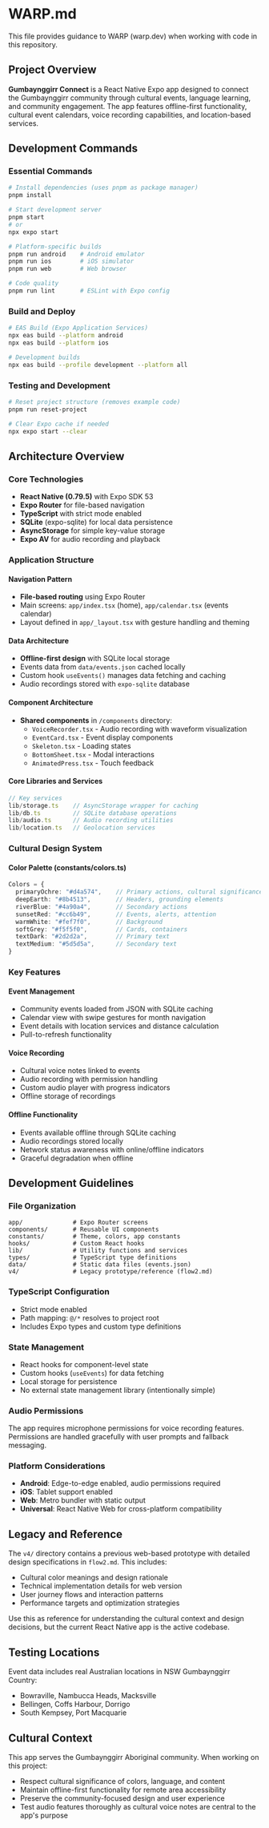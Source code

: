 # WARP.md

This file provides guidance to WARP (warp.dev) when working with code in this repository.

## Project Overview

**Gumbaynggirr Connect** is a React Native Expo app designed to connect the Gumbaynggirr community through cultural events, language learning, and community engagement. The app features offline-first functionality, cultural event calendars, voice recording capabilities, and location-based services.

## Development Commands

### Essential Commands
```bash
# Install dependencies (uses pnpm as package manager)
pnpm install

# Start development server
pnpm start
# or
npx expo start

# Platform-specific builds
pnpm run android    # Android emulator
pnpm run ios        # iOS simulator
pnpm run web        # Web browser

# Code quality
pnpm run lint       # ESLint with Expo config
```

### Build and Deploy
```bash
# EAS Build (Expo Application Services)
npx eas build --platform android
npx eas build --platform ios

# Development builds
npx eas build --profile development --platform all
```

### Testing and Development
```bash
# Reset project structure (removes example code)
pnpm run reset-project

# Clear Expo cache if needed
npx expo start --clear
```

## Architecture Overview

### Core Technologies
- **React Native (0.79.5)** with Expo SDK 53
- **Expo Router** for file-based navigation
- **TypeScript** with strict mode enabled
- **SQLite** (expo-sqlite) for local data persistence
- **AsyncStorage** for simple key-value storage
- **Expo AV** for audio recording and playback

### Application Structure

#### Navigation Pattern
- **File-based routing** using Expo Router
- Main screens: `app/index.tsx` (home), `app/calendar.tsx` (events calendar)
- Layout defined in `app/_layout.tsx` with gesture handling and theming

#### Data Architecture
- **Offline-first design** with SQLite local storage
- Events data from `data/events.json` cached locally
- Custom hook `useEvents()` manages data fetching and caching
- Audio recordings stored with `expo-sqlite` database

#### Component Architecture
- **Shared components** in `/components` directory:
  - `VoiceRecorder.tsx` - Audio recording with waveform visualization
  - `EventCard.tsx` - Event display components
  - `Skeleton.tsx` - Loading states
  - `BottomSheet.tsx` - Modal interactions
  - `AnimatedPress.tsx` - Touch feedback

#### Core Libraries and Services
```typescript
// Key services
lib/storage.ts    // AsyncStorage wrapper for caching
lib/db.ts         // SQLite database operations
lib/audio.ts      // Audio recording utilities  
lib/location.ts   // Geolocation services
```

### Cultural Design System

#### Color Palette (constants/colors.ts)
```typescript
Colors = {
  primaryOchre: "#d4a574",    // Primary actions, cultural significance
  deepEarth: "#8b4513",       // Headers, grounding elements
  riverBlue: "#4a90a4",       // Secondary actions
  sunsetRed: "#cc6b49",       // Events, alerts, attention
  warmWhite: "#fef7f0",       // Background
  softGrey: "#f5f5f0",        // Cards, containers
  textDark: "#2d2d2a",        // Primary text
  textMedium: "#5d5d5a",      // Secondary text
}
```

### Key Features

#### Event Management
- Community events loaded from JSON with SQLite caching
- Calendar view with swipe gestures for month navigation
- Event details with location services and distance calculation
- Pull-to-refresh functionality

#### Voice Recording
- Cultural voice notes linked to events
- Audio recording with permission handling
- Custom audio player with progress indicators
- Offline storage of recordings

#### Offline Functionality
- Events available offline through SQLite caching
- Audio recordings stored locally
- Network status awareness with online/offline indicators
- Graceful degradation when offline

## Development Guidelines

### File Organization
```
app/              # Expo Router screens
components/       # Reusable UI components
constants/        # Theme, colors, app constants
hooks/            # Custom React hooks
lib/              # Utility functions and services
types/            # TypeScript type definitions
data/             # Static data files (events.json)
v4/               # Legacy prototype/reference (flow2.md)
```

### TypeScript Configuration
- Strict mode enabled
- Path mapping: `@/*` resolves to project root
- Includes Expo types and custom type definitions

### State Management
- React hooks for component-level state
- Custom hooks (`useEvents`) for data fetching
- Local storage for persistence
- No external state management library (intentionally simple)

### Audio Permissions
The app requires microphone permissions for voice recording features. Permissions are handled gracefully with user prompts and fallback messaging.

### Platform Considerations
- **Android**: Edge-to-edge enabled, audio permissions required
- **iOS**: Tablet support enabled
- **Web**: Metro bundler with static output
- **Universal**: React Native Web for cross-platform compatibility

## Legacy and Reference

The `v4/` directory contains a previous web-based prototype with detailed design specifications in `flow2.md`. This includes:
- Cultural color meanings and design rationale
- Technical implementation details for web version
- User journey flows and interaction patterns
- Performance targets and optimization strategies

Use this as reference for understanding the cultural context and design decisions, but the current React Native app is the active codebase.

## Testing Locations

Event data includes real Australian locations in NSW Gumbaynggirr Country:
- Bowraville, Nambucca Heads, Macksville
- Bellingen, Coffs Harbour, Dorrigo
- South Kempsey, Port Macquarie

## Cultural Context

This app serves the Gumbaynggirr Aboriginal community. When working on this project:
- Respect cultural significance of colors, language, and content
- Maintain offline-first functionality for remote area accessibility
- Preserve the community-focused design and user experience
- Test audio features thoroughly as cultural voice notes are central to the app's purpose
